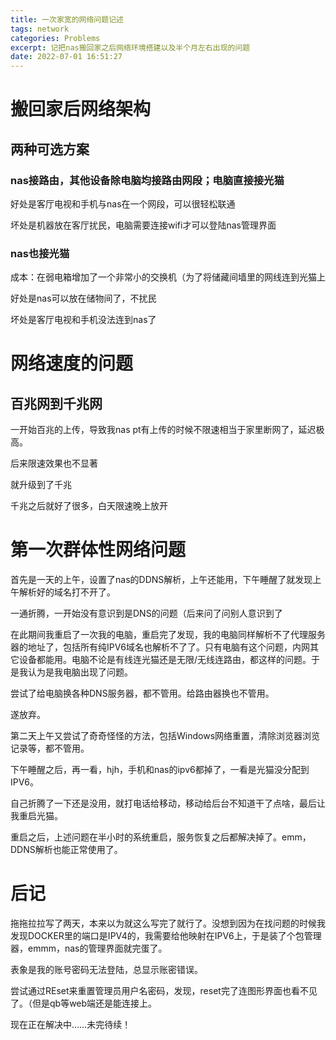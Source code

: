 ```yaml
---
title: 一次家宽的网络问题记述
tags: network
categories: Problems
excerpt: 记把nas搬回家之后网络环境搭建以及半个月左右出现的问题
date: 2022-07-01 16:51:27
---
```


# 搬回家后网络架构
## 两种可选方案
### nas接路由，其他设备除电脑均接路由网段；电脑直接接光猫
好处是客厅电视和手机与nas在一个网段，可以很轻松联通

坏处是机器放在客厅扰民，电脑需要连接wifi才可以登陆nas管理界面
### nas也接光猫

成本：在弱电箱增加了一个非常小的交换机（为了将储藏间墙里的网线连到光猫上

好处是nas可以放在储物间了，不扰民

坏处是客厅电视和手机没法连到nas了

# 网络速度的问题
## 百兆网到千兆网
一开始百兆的上传，导致我nas pt有上传的时候不限速相当于家里断网了，延迟极高。

后来限速效果也不显著

就升级到了千兆

千兆之后就好了很多，白天限速晚上放开

# 第一次群体性网络问题
首先是一天的上午，设置了nas的DDNS解析，上午还能用，下午睡醒了就发现上午解析好的域名打不开了。

一通折腾，一开始没有意识到是DNS的问题（后来问了问别人意识到了

在此期间我重启了一次我的电脑，重启完了发现，我的电脑同样解析不了代理服务器的地址了，包括所有纯IPV6域名也解析不了了。只有电脑有这个问题，内网其它设备都能用。电脑不论是有线连光猫还是无限/无线连路由，都这样的问题。于是我认为是我电脑出现了问题。

尝试了给电脑换各种DNS服务器，都不管用。给路由器换也不管用。

遂放弃。

第二天上午又尝试了奇奇怪怪的方法，包括Windows网络重置，清除浏览器浏览记录等，都不管用。

下午睡醒之后，再一看，hjh，手机和nas的ipv6都掉了，一看是光猫没分配到IPV6。

自己折腾了一下还是没用，就打电话给移动，移动给后台不知道干了点啥，最后让我重启光猫。

重启之后，上述问题在半小时的系统重启，服务恢复之后都解决掉了。emm，DDNS解析也能正常使用了。

# 后记

拖拖拉拉写了两天，本来以为就这么写完了就行了。没想到因为在找问题的时候我发现DOCKER里的端口是IPV4的，我需要给他映射在IPV6上，于是装了个包管理器，emmm，nas的管理界面就完蛋了。

表象是我的账号密码无法登陆，总显示账密错误。

尝试通过REset来重置管理员用户名密码，发现，reset完了连图形界面也看不见了。（但是qb等web端还是能连接上。

现在正在解决中……未完待续！